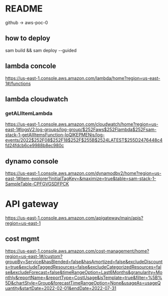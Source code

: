 
# README

github -> aws-poc-0


## how to deploy

sam build && sam deploy --guided





## lambda concole
https://us-east-1.console.aws.amazon.com/lambda/home?region=us-east-1#/functions

## lambda cloudwatch

### getALlItemLambda
https://us-east-1.console.aws.amazon.com/cloudwatch/home?region=us-east-1#logsV2:log-groups/log-group/$252Faws$252Flambda$252Fsam-stack-1-getAllItemsFunction-loQlKEPMENjs/log-events/2022$252F08$252F18$252F$255B$2524LATEST$255D2476448c4fd24fdcb6ce9988b8ec980c



## dynamo console
https://us-east-1.console.aws.amazon.com/dynamodbv2/home?region=us-east-1#item-explorer?initialTagKey=&maximize=true&table=sam-stack-1-SampleTable-CPFGVGSDFPCK


# API gateway
https://us-east-1.console.aws.amazon.com/apigateway/main/apis?region=us-east-1

## cost mgmt
https://us-east-1.console.aws.amazon.com/cost-management/home?region=us-east-1#/custom?groupBy=Service&hasBlended=false&hasAmortized=false&excludeDiscounts=true&excludeTaggedResources=false&excludeCategorizedResources=false&excludeForecast=false&timeRangeOption=Last6Months&granularity=Monthly&reportName=&reportType=CostUsage&isTemplate=true&filter=%5B%5D&chartStyle=Group&forecastTimeRangeOption=None&usageAs=usageQuantity&startDate=2022-02-01&endDate=2022-07-31


